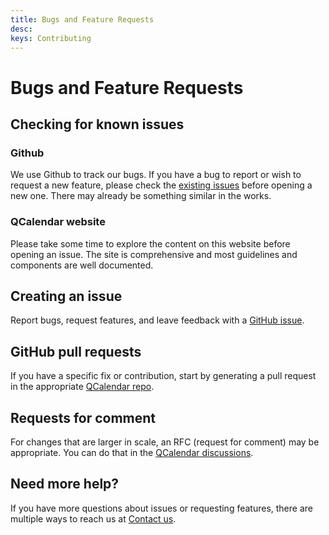 ```yaml
---
title: Bugs and Feature Requests
desc: 
keys: Contributing
---
```


# Bugs and Feature Requests

## Checking for known issues

### Github

We use Github to track our bugs. If you have a bug to report or wish to request a new feature, please check the [existing issues](https://github.com/quasarframework/quasar-ui-qcalendar/issues) before opening a new one. There may already be something similar in the works.

### QCalendar website

Please take some time to explore the content on this website before opening an issue. The site is comprehensive and most guidelines and components are well documented.

## Creating an issue

Report bugs, request features, and leave feedback with a [GitHub issue](https://github.com/quasarframework/quasar-ui-qcalendar/issues).

## GitHub pull requests

If you have a specific fix or contribution, start by generating a pull request in the appropriate [QCalendar repo](https://github.com/quasarframework/quasar-ui-qcalendar/pulls).

## Requests for comment

For changes that are larger in scale, an RFC (request for comment) may be appropriate. You can do that in the [QCalendar discussions](https://github.com/quasarframework/quasar-ui-qcalendar/discussions).

## Need more help?

If you have more questions about issues or requesting features, there are multiple ways to reach us at [Contact us](/help/contact-us).
